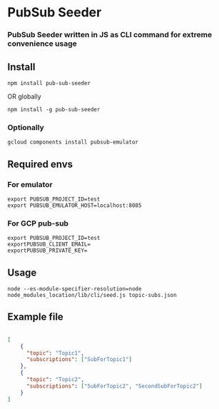 # PubSub Seeder
### PubSub Seeder written in JS as CLI command for extreme convenience usage

## Install

```
npm install pub-sub-seeder 
```
OR globally
```
npm install -g pub-sub-seeder
```

### Optionally

```
gcloud components install pubsub-emulator
```

## Required envs


### For emulator
```
export PUBSUB_PROJECT_ID=test
export PUBSUB_EMULATOR_HOST=localhost:8085
```

### For GCP pub-sub 
```
export PUBSUB_PROJECT_ID=test
exportPUBSUB_CLIENT_EMAIL=
exportPUBSUB_PRIVATE_KEY=
```
## Usage

```
node --es-module-specifier-resolution=node node_modules_location/lib/cli/seed.js topic-subs.json
```

## Example file



```json

[
    {
      "topic": "Topic1",
      "subscriptions": ["SubForTopic1"]
    }, 
    {
      "topic": "Topic2",
      "subscriptions": ["SubForTopic2", "SecondSubForTopic2"]
    }
]

```